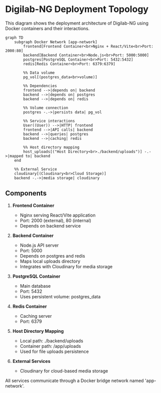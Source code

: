 # Digilab-NG Deployment Topology

This diagram shows the deployment architecture of Digilab-NG using Docker containers and their interactions.

```mermaid
graph TD
    subgraph Docker Network [app-network]
        frontend[Frontend Container<br>Nginx + React/Vite<br>Port: 2000:80]
        backend[Backend Container<br>Node.js<br>Port: 5000:5000]
        postgres[PostgreSQL Container<br>Port: 5432:5432]
        redis[Redis Container<br>Port: 6379:6379]
        
        %% Data volume
        pg_vol[(postgres_data<br>volume)]

        %% Dependencies
        frontend -->|depends on| backend
        backend -->|depends on| postgres
        backend -->|depends on| redis
        
        %% Volume connection
        postgres -.->|persists data| pg_vol

        %% Service interactions
        User((User)) -->|HTTP| frontend
        frontend -->|API calls| backend
        backend -->|queries| postgres
        backend -->|caching| redis
        
        %% Host directory mapping
        host_uploads[("Host Directory<br>./backend/uploads")] -.->|mapped to| backend
    end

    %% External Service
    cloudinary[(Cloudinary<br>Cloud Storage)]
    backend -.->|media storage| cloudinary
```

## Components

1. **Frontend Container**
   - Nginx serving React/Vite application
   - Port: 2000 (external), 80 (internal)
   - Depends on backend service

2. **Backend Container**
   - Node.js API server
   - Port: 5000
   - Depends on postgres and redis
   - Maps local uploads directory
   - Integrates with Cloudinary for media storage

3. **PostgreSQL Container**
   - Main database
   - Port: 5432
   - Uses persistent volume: postgres_data

4. **Redis Container**
   - Caching server
   - Port: 6379

5. **Host Directory Mapping**
   - Local path: ./backend/uploads
   - Container path: /app/uploads
   - Used for file uploads persistence

6. **External Services**
   - Cloudinary for cloud-based media storage

All services communicate through a Docker bridge network named 'app-network'.